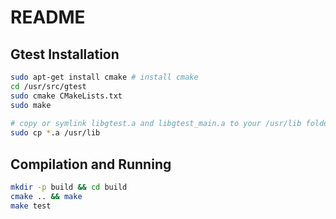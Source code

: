 # README

## Gtest Installation

```bash
sudo apt-get install cmake # install cmake
cd /usr/src/gtest
sudo cmake CMakeLists.txt
sudo make
 
# copy or symlink libgtest.a and libgtest_main.a to your /usr/lib folder
sudo cp *.a /usr/lib
```

## Compilation and Running

```bash
mkdir -p build && cd build
cmake .. && make
make test
```